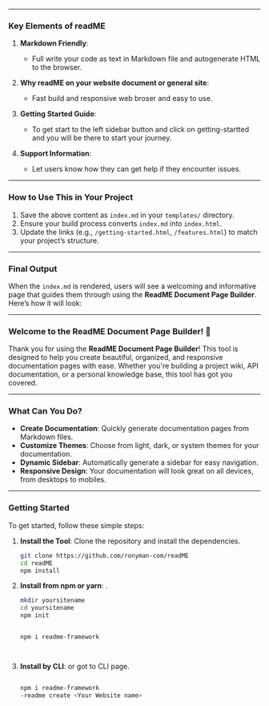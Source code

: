 
---

### **Key Elements of readME**
1. **Markdown Friendly**:
   - Full write your code as text in Markdown file and autogenerate HTML to the browser.

2. **Why readME on your website  document or general site**:
   - Fast build and responsive web broser and easy to use.

3. **Getting Started Guide**:
   - To get start to the left sidebar button and click on getting-startted and you will be there to start your journey.

4. **Support Information**:
   - Let users know how they can get help if they encounter issues.

---

### **How to Use This in Your Project**
1. Save the above content as `index.md` in your `templates/` directory.
2. Ensure your build process converts `index.md` into `index.html`.
3. Update the links (e.g., `/getting-started.html`, `/features.html`) to match your project’s structure.

---

### **Final Output**
When the `index.md` is rendered, users will see a welcoming and informative page that guides them through using the **ReadME Document Page Builder**. Here’s how it will look:

---

### **Welcome to the ReadME Document Page Builder! 🎉**

Thank you for using the **ReadME Document Page Builder**! This tool is designed to help you create beautiful, organized, and responsive documentation pages with ease. Whether you're building a project wiki, API documentation, or a personal knowledge base, this tool has got you covered.

---

### **What Can You Do?**

- **Create Documentation**: Quickly generate documentation pages from Markdown files.
- **Customize Themes**: Choose from light, dark, or system themes for your documentation.
- **Dynamic Sidebar**: Automatically generate a sidebar for easy navigation.
- **Responsive Design**: Your documentation will look great on all devices, from desktops to mobiles.

---

### **Getting Started**

To get started, follow these simple steps:

1. **Install the Tool**: Clone the repository and install the dependencies.
   ```bash
   git clone https://github.com/ronyman-com/readME
   cd readME
   npm install


2. **Install from npm or yarn**: .
   ```bash
   mkdir yoursitename
   cd yoursitename
   npm init


   npm i readme-framework




3. **Install by CLI**: or got to CLI page.
   ```bash

   npm i readme-framework
   -readme create <Your Website name>